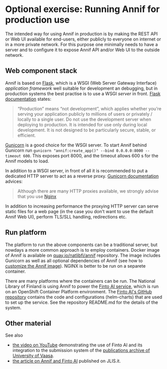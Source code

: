 # Optional exercise: Running Annif for production use

The intended way for using Annif in production is by making the REST API or Web
UI available for end-users, either publicly to everyone on internet or in a
more private network. For this purpose one minimally needs to have a server and
to configure it to expose Annif API and/or Web UI to the outside network.

## Web component stack
Annif is based on [Flask](https://flask.palletsprojects.com/en/2.2.x/),
which is a WSGI (Web Server Gateway Interface) *application framework*
well suitable for development an debugging, but in production systems
the best practise is to use a WSGI *server* in front.
[Flask documentation](https://flask.palletsprojects.com/en/2.2.x/deploying/) states:

> “Production” means “not development”, which applies whether you’re serving your application publicly to millions of users or privately / locally to a single user. Do not use the development server when deploying to production. It is intended for use only during local development. It is not designed to be particularly secure, stable, or efficient.

[Gunicorn](https://gunicorn.org/) is a good choice for the WSGI server. 
To start Annif behind Gunicorn run 
`gunicorn "annif:create_app()" --bind 0.0.0.0:8000 --timeout 600`.
This exposes port 8000, and the timeout allows 600 s for the Annif models to load. 

In addition to a WSGI server, in front of all it is recommended
to put a dedicated HTTP server to act as a reverse proxy.
[Gunicorn documentation](https://docs.gunicorn.org/en/stable/deploy.html)
advices:

> Although there are many HTTP proxies available, we strongly advise that you use [Nginx](https://nginx.org/)

In addition to increasing performance the proxying HTTP server can serve static files for a web page
(in the case you don't want to use the default Annif Web UI), perform TLS/SLL handling, redirections etc.

## Run platform 
The platform to run the above components can be a traditional server, but nowdays
a more common approach is to employ containers.
Docker image of Annif is available on [quay.io/natlibfi/annif](https://quay.io/repository/natlibfi/annif) repository.
The image includes Gunicorn as well as all optional dependencies of Annif
(see how to [customize the Annif image](https://github.com/NatLibFi/Annif/wiki/Usage-with-Docker#customizing-docker-image)).
NGINX is better to be run on a separete container.

There are many platforms where the containers can be run.
The National Library of Finland is using Annif to power the [Finto AI
service](https://ai.finto.fi/), which is run on an OpenShift
Container Platform environment. The [Finto
AI's GitHub repository](https://github.com/NatLibFi/FintoAI) contains the code
and configurations (helm-charts) that are used to set up the service.
See the repository README.md for the details of the system.

## Other material
See also
- [the video on YouTube](https://www.youtube.com/watch?v=ZKN22mXKMm8)
demonstrating the use of Finto AI and its integration to the submission system
of the [publications archive of University of Vaasa](https://osuva.uwasa.fi/).
- [the article on Annif and Finto
  AI](https://www.jlis.it/index.php/jlis/article/view/437) published on
  JLIS.it.
